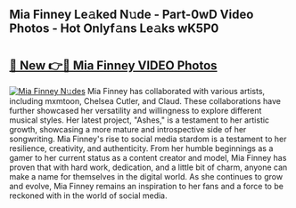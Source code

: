 ## Mia Finney Le𝚊ked N𝚞de - Part-0wD Video Photos - Hot Onlyf𝚊ns Le𝚊ks wK5P0

# <h2><a href="http://ab97101.deff.icu/?id=Mia+Finney">🔗 New 👉🔴 Mia Finney VIDEO Photos</a></h2>

[![Mia Finney N𝚞des](https://i.imgur.com/rIISA9y.gif)](http://ab97101.deff.icu/?id=Mia+Finney)
Mia Finney has collaborated with various artists, including mxmtoon, Chelsea Cutler, and Claud. These collaborations have further showcased her versatility and willingness to explore different musical styles. Her latest project, "Ashes," is a testament to her artistic growth, showcasing a more mature and introspective side of her songwriting. Mia Finney's rise to social media stardom is a testament to her resilience, creativity, and authenticity. From her humble beginnings as a gamer to her current status as a content creator and model, Mia Finney has proven that with hard work, dedication, and a little bit of charm, anyone can make a name for themselves in the digital world. As she continues to grow and evolve, Mia Finney remains an inspiration to her fans and a force to be reckoned with in the world of social media.

